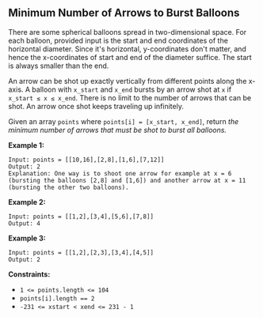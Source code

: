 ## Minimum Number of Arrows to Burst Balloons

There are some spherical balloons spread in two-dimensional space. For each balloon, provided input is the start and end coordinates of the horizontal diameter. Since it's horizontal, y-coordinates don't matter, and hence the x-coordinates of start and end of the diameter suffice. The start is always smaller than the end.

An arrow can be shot up exactly vertically from different points along the x-axis. A balloon with `x_start` and `x_end` bursts by an arrow shot at `x` if `x_start ≤ x ≤ x_end`. There is no limit to the number of arrows that can be shot. An arrow once shot keeps traveling up infinitely.

Given an array `points` where `points[i] = [x_start, x_end]`, return *the minimum number of arrows that must be shot to burst all balloons.*

**Example 1:**
```
Input: points = [[10,16],[2,8],[1,6],[7,12]]
Output: 2
Explanation: One way is to shoot one arrow for example at x = 6 (bursting the balloons [2,8] and [1,6]) and another arrow at x = 11 (bursting the other two balloons).
```
**Example 2:**
```
Input: points = [[1,2],[3,4],[5,6],[7,8]]
Output: 4
```
**Example 3:**
```
Input: points = [[1,2],[2,3],[3,4],[4,5]]
Output: 2
```

**Constraints:**
* `1 <= points.length <= 104`
* `points[i].length == 2`
* `-231 <= xstart < xend <= 231 - 1`